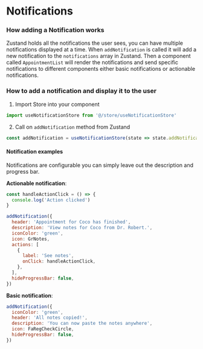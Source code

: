 # Notifications

### How adding a Notification works

Zustand holds all the notifications the user sees, you can have multiple notifications displayed at a time. When `addNotification` is called it will add a new notification to the `notifications` array in Zustand. Then a component called `AppointmentList` will render the notifications and send specific notifications to different components either basic notifications or actionable notifications.

### How to add a notification and display it to the user

1. Import Store into your component

```js
import useNotificationStore from '@/store/useNotificationStore'
```

2. Call on `addNotification` method from Zustand

```js
const addNotification = useNotificationStore(state => state.addNotification)
```

#### Notification examples

Notifications are configurable you can simply leave out the description and progress bar.

**Actionable notification**:

```js
const handleActionClick = () => {
  console.log('Action clicked')
}

addNotification({
  header: 'Appointment for Coco has finished',
  description: 'View notes for Coco from Dr. Robert.',
  iconColor: 'green',
  icon: GrNotes,
  actions: [
    {
      label: 'See notes',
      onClick: handleActionClick,
    },
  ],
  hideProgressBar: false,
})
```

**Basic notification**:

```js
addNotification({
  iconColor: 'green',
  header: 'All notes copied!',
  description: 'You can now paste the notes anywhere',
  icon: FaRegCheckCircle,
  hideProgressBar: false,
})
```
